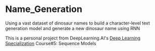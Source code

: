 # Name_Generation
Using a vast dataset of dinosaur names to build a character-level text generation model and generate a new dinosaur name using RNN

This is a personal project from DeepLearning.AI's [Deep Learning Specialization](https://www.deeplearning.ai/courses/deep-learning-specialization/) Course#5: Sequence Models
